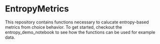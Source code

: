 #  EntropyMetrics
This repository contains functions necessary to calucate entropy-based metrics from choice behavior. To get started, checkout the entropy_demo_notebook to see how the functions can be used for example data. 